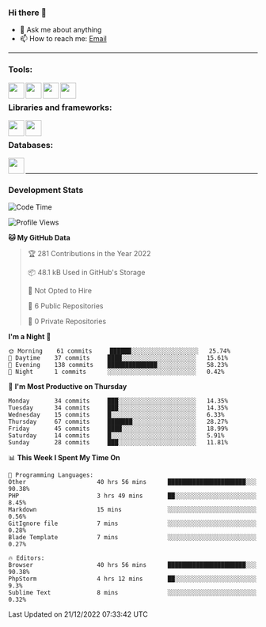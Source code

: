 ### Hi there 👋

<!-- - 🔭 I’m currently working on [huyviet] -->
- 💬 Ask me about anything
- 📫 How to reach me: [Email]
<!-- - ⚡ Fun fact: abc -->

---

### Tools:
<img align='left' height="32" width="32" src="https://cdn.jsdelivr.net/npm/simple-icons@4.8.0/icons/phpstorm.svg" />
<img align='left' height="32" width="32" src="https://cdn.jsdelivr.net/npm/simple-icons@4.8.0/icons/sublimetext.svg" />
<img align='left' height="32" width="32" src="https://cdn.jsdelivr.net/npm/simple-icons@4.8.0/icons/laragon.svg" />
<img align='left' height="32" width="32" src="https://cdn.jsdelivr.net/npm/simple-icons@4.8.0/icons/xampp.svg" />
<br>

### Libraries and frameworks:
<img align='left' height="32" width="32" src="https://cdn.jsdelivr.net/npm/simple-icons@4.8.0/icons/laravel.svg" />
<img align='left' height="32" width="32" src="https://cdn.jsdelivr.net/npm/simple-icons@4.8.0/icons/jquery.svg" />
<br>

### Databases:
<img align='left' height="32" width="32" src="https://cdn.jsdelivr.net/npm/simple-icons@4.8.0/icons/mysql.svg" />
<br>

---
### Development Stats
<!--START_SECTION:waka-->
![Code Time](http://img.shields.io/badge/Code%20Time-570%20hrs%204%20mins-blue)

![Profile Views](http://img.shields.io/badge/Profile%20Views-74-blue)

**🐱 My GitHub Data** 

> 🏆 281 Contributions in the Year 2022
 > 
> 📦 48.1 kB Used in GitHub's Storage 
 > 
> 🚫 Not Opted to Hire
 > 
> 📜 6 Public Repositories 
 > 
> 🔑 0 Private Repositories  
 > 
**I'm a Night 🦉** 

```text
🌞 Morning    61 commits     ██████░░░░░░░░░░░░░░░░░░░   25.74% 
🌆 Daytime    37 commits     ████░░░░░░░░░░░░░░░░░░░░░   15.61% 
🌃 Evening    138 commits    ██████████████░░░░░░░░░░░   58.23% 
🌙 Night      1 commits      ░░░░░░░░░░░░░░░░░░░░░░░░░   0.42%

```
📅 **I'm Most Productive on Thursday** 

```text
Monday       34 commits     ███░░░░░░░░░░░░░░░░░░░░░░   14.35% 
Tuesday      34 commits     ███░░░░░░░░░░░░░░░░░░░░░░   14.35% 
Wednesday    15 commits     █░░░░░░░░░░░░░░░░░░░░░░░░   6.33% 
Thursday     67 commits     ███████░░░░░░░░░░░░░░░░░░   28.27% 
Friday       45 commits     ████░░░░░░░░░░░░░░░░░░░░░   18.99% 
Saturday     14 commits     █░░░░░░░░░░░░░░░░░░░░░░░░   5.91% 
Sunday       28 commits     ███░░░░░░░░░░░░░░░░░░░░░░   11.81%

```


📊 **This Week I Spent My Time On** 

```text
💬 Programming Languages: 
Other                    40 hrs 56 mins      ██████████████████████░░░   90.38% 
PHP                      3 hrs 49 mins       ██░░░░░░░░░░░░░░░░░░░░░░░   8.45% 
Markdown                 15 mins             ░░░░░░░░░░░░░░░░░░░░░░░░░   0.56% 
GitIgnore file           7 mins              ░░░░░░░░░░░░░░░░░░░░░░░░░   0.28% 
Blade Template           7 mins              ░░░░░░░░░░░░░░░░░░░░░░░░░   0.27%

🔥 Editors: 
Browser                  40 hrs 56 mins      ██████████████████████░░░   90.38% 
PhpStorm                 4 hrs 12 mins       ██░░░░░░░░░░░░░░░░░░░░░░░   9.3% 
Sublime Text             8 mins              ░░░░░░░░░░░░░░░░░░░░░░░░░   0.32%

```


 Last Updated on 21/12/2022 07:33:42 UTC
<!--END_SECTION:waka-->

[huyviet]: https://huyviet.vn/
[EMAIl]: https://mail.google.com/mail/u/0/?fs=1&tf=cm&source=mailto&to=huynguyenviet0110@gmail.com
